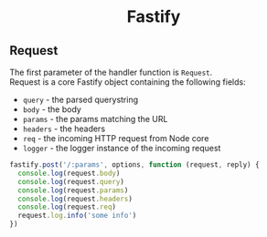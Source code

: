 <h1 align="center">Fastify</h1>

## Request
The first parameter of the handler function is `Request`.  
Request is a core Fastify object containing the following fields:
- `query` - the parsed querystring
- `body` - the body
- `params` - the params matching the URL
- `headers` - the headers
- `req` - the incoming HTTP request from Node core
- `logger` - the logger instance of the incoming request

```js
fastify.post('/:params', options, function (request, reply) {
  console.log(request.body)
  console.log(request.query)
  console.log(request.params)
  console.log(request.headers)
  console.log(request.req)
  request.log.info('some info')
})
```
